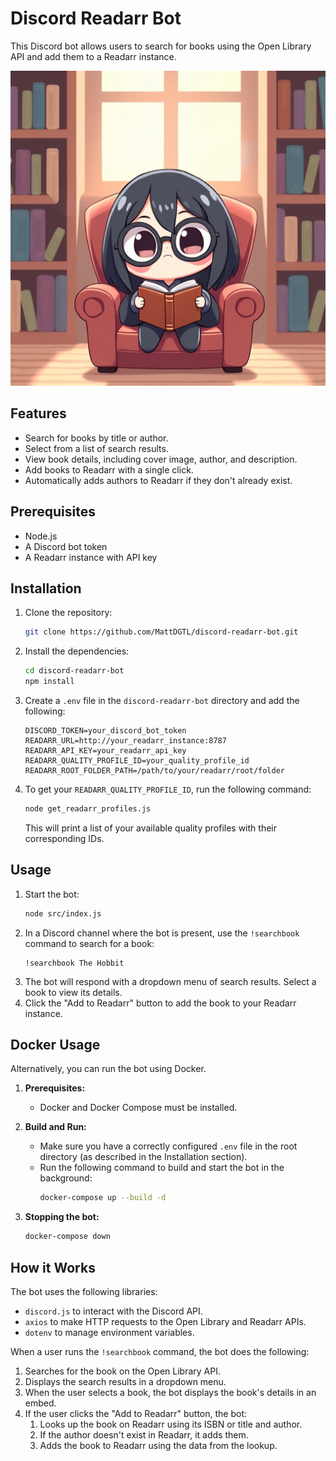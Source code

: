 # Discord Readarr Bot

This Discord bot allows users to search for books using the Open Library API and add them to a Readarr instance.

<p align="center">
  <img src="narr8.png" alt="narr8.png">
</p>

## Features

-   Search for books by title or author.
-   Select from a list of search results.
-   View book details, including cover image, author, and description.
-   Add books to Readarr with a single click.
-   Automatically adds authors to Readarr if they don't already exist.

## Prerequisites

-   Node.js
-   A Discord bot token
-   A Readarr instance with API key

## Installation

1.  Clone the repository:
    ```bash
    git clone https://github.com/MattDGTL/discord-readarr-bot.git
    ```
2.  Install the dependencies:
    ```bash
    cd discord-readarr-bot
    npm install
    ```
3.  Create a `.env` file in the `discord-readarr-bot` directory and add the following:
    ```
    DISCORD_TOKEN=your_discord_bot_token
    READARR_URL=http://your_readarr_instance:8787
    READARR_API_KEY=your_readarr_api_key
    READARR_QUALITY_PROFILE_ID=your_quality_profile_id
    READARR_ROOT_FOLDER_PATH=/path/to/your/readarr/root/folder
    ```
4.  To get your `READARR_QUALITY_PROFILE_ID`, run the following command:
    ```bash
    node get_readarr_profiles.js
    ```
    This will print a list of your available quality profiles with their corresponding IDs.

## Usage

1.  Start the bot:
    ```bash
    node src/index.js
    ```
2.  In a Discord channel where the bot is present, use the `!searchbook` command to search for a book:
    ```
    !searchbook The Hobbit
    ```
3.  The bot will respond with a dropdown menu of search results. Select a book to view its details.
4.  Click the "Add to Readarr" button to add the book to your Readarr instance.

## Docker Usage

Alternatively, you can run the bot using Docker.

1.  **Prerequisites:**
    *   Docker and Docker Compose must be installed.

2.  **Build and Run:**
    *   Make sure you have a correctly configured `.env` file in the root directory (as described in the Installation section).
    *   Run the following command to build and start the bot in the background:
        ```bash
        docker-compose up --build -d
        ```

3.  **Stopping the bot:**
    ```bash
    docker-compose down
    ```

## How it Works

The bot uses the following libraries:

-   `discord.js` to interact with the Discord API.
-   `axios` to make HTTP requests to the Open Library and Readarr APIs.
-   `dotenv` to manage environment variables.

When a user runs the `!searchbook` command, the bot does the following:

1.  Searches for the book on the Open Library API.
2.  Displays the search results in a dropdown menu.
3.  When the user selects a book, the bot displays the book's details in an embed.
4.  If the user clicks the "Add to Readarr" button, the bot:
    1.  Looks up the book on Readarr using its ISBN or title and author.
    2.  If the author doesn't exist in Readarr, it adds them.
    3.  Adds the book to Readarr using the data from the lookup.